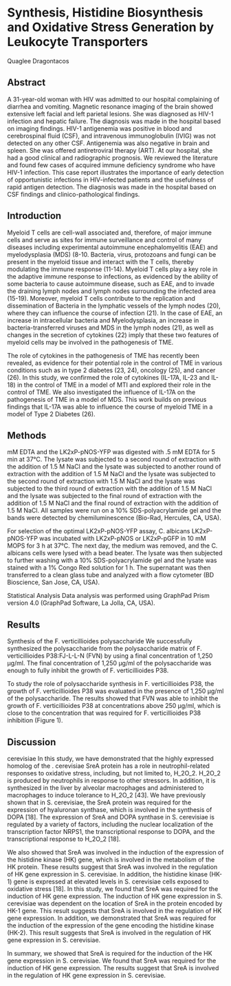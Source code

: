 # Synthesis, Histidine Biosynthesis and Oxidative Stress Generation by Leukocyte Transporters
Quaglee Dragontacos


## Abstract
A 31-year-old woman with HIV was admitted to our hospital complaining of diarrhea and vomiting. Magnetic resonance imaging of the brain showed extensive left facial and left parietal lesions. She was diagnosed as HIV-1 infection and hepatic failure. The diagnosis was made in the hospital based on imaging findings. HIV-1 antigenemia was positive in blood and cerebrospinal fluid (CSF), and intravenous immunoglobulin (IVIG) was not detected on any other CSF. Antigenemia was also negative in brain and spleen. She was offered antiretroviral therapy (ART). At our hospital, she had a good clinical and radiographic prognosis. We reviewed the literature and found few cases of acquired immune deficiency syndrome who have HIV-1 infection. This case report illustrates the importance of early detection of opportunistic infections in HIV-infected patients and the usefulness of rapid antigen detection. The diagnosis was made in the hospital based on CSF findings and clinico-pathological findings.


## Introduction

Myeloid T cells are cell-wall associated and, therefore, of major immune cells and serve as sites for immune surveillance and control of many diseases including experimental autoimmune encephalomyelitis (EAE) and myelodysplasia (MDS) (8-10. Bacteria, virus, protozoans and fungi can be present in the myeloid tissue and interact with the T cells, thereby modulating the immune response (11-14). Myeloid T cells play a key role in the adaptive immune response to infections, as evidenced by the ability of some bacteria to cause autoimmune disease, such as EAE, and to invade the draining lymph nodes and lymph nodes surrounding the infected area (15-19). Moreover, myeloid T cells contribute to the replication and dissemination of Bacteria in the lymphatic vessels of the lymph nodes (20), where they can influence the course of infection (21). In the case of EAE, an increase in intracellular bacteria and Myelodysplasia, an increase in bacteria-transferred viruses and MDS in the lymph nodes (21), as well as changes in the secretion of cytokines (22) imply that these two features of myeloid cells may be involved in the pathogenesis of TME.

The role of cytokines in the pathogenesis of TME has recently been revealed, as evidence for their potential role in the control of TME in various conditions such as in type 2 diabetes (23, 24), oncology (25), and cancer (26). In this study, we confirmed the role of cytokines (IL-17A, IL-23 and IL-18) in the control of TME in a model of MTI and explored their role in the control of TME. We also investigated the influence of IL-17A on the pathogenesis of TME in a model of MDS. This work builds on previous findings that IL-17A was able to influence the course of myeloid TME in a model of Type 2 Diabetes (26).


## Methods
 mM EDTA and the LK2xP-pNOS-YFP was digested with .5 mM EDTA for 5 min at 37°C. The lysate was subjected to a second round of extraction with the addition of 1.5 M NaCl and the lysate was subjected to another round of extraction with the addition of 1.5 M NaCl and the lysate was subjected to the second round of extraction with 1.5 M NaCl and the lysate was subjected to the third round of extraction with the addition of 1.5 M NaCl and the lysate was subjected to the final round of extraction with the addition of 1.5 M NaCl and the final round of extraction with the addition of 1.5 M NaCl. All samples were run on a 10% SDS-polyacrylamide gel and the bands were detected by chemiluminescence (Bio-Rad, Hercules, CA, USA).

For selection of the optimal LK2xP-pNOS-YFP assay, C. albicans LK2xP-pNOS-YFP was incubated with LK2xP-pNOS or LK2xP-pGFP in 10 mM MOPS for 3 h at 37°C. The next day, the medium was removed, and the C. albicans cells were lysed with a bead beater. The lysate was then subjected to further washing with a 10% SDS-polyacrylamide gel and the lysate was stained with a 1% Congo Red solution for 1 h. The supernatant was then transferred to a clean glass tube and analyzed with a flow cytometer (BD Bioscience, San Jose, CA, USA).

Statistical Analysis
Data analysis was performed using GraphPad Prism version 4.0 (GraphPad Software, La Jolla, CA, USA).


## Results
Synthesis of the F. verticillioides polysaccharide
We successfully synthesized the polysaccharide from the polysaccharide matrix of F. verticillioides P38:FJ-L-L-N (FVN) by using a final concentration of 1,250 µg/ml. The final concentration of 1,250 µg/ml of the polysaccharide was enough to fully inhibit the growth of F. verticillioides P38.

To study the role of polysaccharide synthesis in F. verticillioides P38, the growth of F. verticillioides P38 was evaluated in the presence of 1,250 µg/ml of the polysaccharide. The results showed that FVN was able to inhibit the growth of F. verticillioides P38 at concentrations above 250 µg/ml, which is close to the concentration that was required for F. verticillioides P38 inhibition (Figure 1).


## Discussion
cerevisiae
In this study, we have demonstrated that the highly expressed homolog of the . cerevisiae SreA protein has a role in neutrophil-related responses to oxidative stress, including, but not limited to, H_2O_2. H_2O_2 is produced by neutrophils in response to other stressors. In addition, it is synthesized in the liver by alveolar macrophages and administered to macrophages to induce tolerance to H_2O_2 [43]. We have previously shown that in S. cerevisiae, the SreA protein was required for the expression of hyaluronan synthase, which is involved in the synthesis of DOPA [18]. The expression of SreA and DOPA synthase in S. cerevisiae is regulated by a variety of factors, including the nuclear localization of the transcription factor NRPS1, the transcriptional response to DOPA, and the transcriptional response to H_2O_2 [18].

We also showed that SreA was involved in the induction of the expression of the histidine kinase (HK) gene, which is involved in the metabolism of the HK protein. These results suggest that SreA was involved in the regulation of HK gene expression in S. cerevisiae. In addition, the histidine kinase (HK-1) gene is expressed at elevated levels in S. cerevisiae cells exposed to oxidative stress [18]. In this study, we found that SreA was required for the induction of HK gene expression. The induction of HK gene expression in S. cerevisiae was dependent on the location of SreA in the protein encoded by HK-1 gene. This result suggests that SreA is involved in the regulation of HK gene expression. In addition, we demonstrated that SreA was required for the induction of the expression of the gene encoding the histidine kinase (HK-2). This result suggests that SreA is involved in the regulation of HK gene expression in S. cerevisiae.

In summary, we showed that SreA is required for the induction of the HK gene expression in S. cerevisiae. We found that SreA was required for the induction of HK gene expression. The results suggest that SreA is involved in the regulation of HK gene expression in S. cerevisiae.
